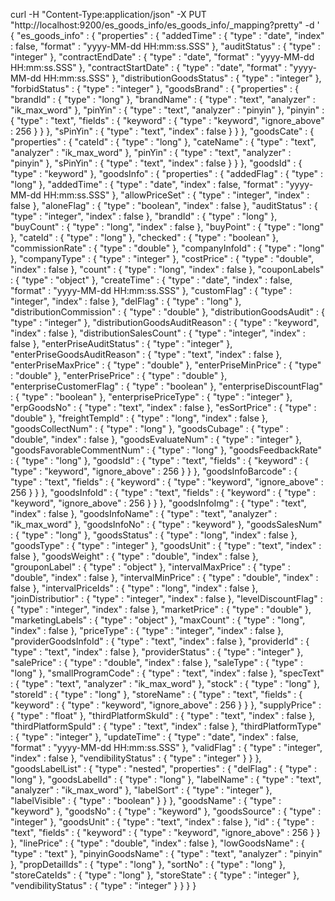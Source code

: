 curl -H "Content-Type:application/json" -X PUT "http://localhost:9200/es_goods_info/es_goods_info/_mapping?pretty" -d '
{
      "es_goods_info" : {
        "properties" : {
          "addedTime" : {
            "type" : "date",
            "index" : false,
            "format" : "yyyy-MM-dd HH:mm:ss.SSS"
          },
          "auditStatus" : {
            "type" : "integer"
          },
          "contractEndDate" : {
            "type" : "date",
            "format" : "yyyy-MM-dd HH:mm:ss.SSS"
          },
          "contractStartDate" : {
            "type" : "date",
            "format" : "yyyy-MM-dd HH:mm:ss.SSS"
          },
          "distributionGoodsStatus" : {
            "type" : "integer"
          },
          "forbidStatus" : {
            "type" : "integer"
          },
          "goodsBrand" : {
            "properties" : {
              "brandId" : {
                "type" : "long"
              },
              "brandName" : {
                "type" : "text",
                "analyzer" : "ik_max_word"
              },
              "pinYin" : {
                "type" : "text",
                "analyzer" : "pinyin"
              },
              "pinyin" : {
                "type" : "text",
                "fields" : {
                  "keyword" : {
                    "type" : "keyword",
                    "ignore_above" : 256
                  }
                }
              },
              "sPinYin" : {
                "type" : "text",
                "index" : false
              }
            }
          },
          "goodsCate" : {
            "properties" : {
              "cateId" : {
                "type" : "long"
              },
              "cateName" : {
                "type" : "text",
                "analyzer" : "ik_max_word"
              },
              "pinYin" : {
                "type" : "text",
                "analyzer" : "pinyin"
              },
              "sPinYin" : {
                "type" : "text",
                "index" : false
              }
            }
          },
          "goodsId" : {
            "type" : "keyword"
          },
          "goodsInfo" : {
            "properties" : {
              "addedFlag" : {
                "type" : "long"
              },
              "addedTime" : {
                "type" : "date",
                "index" : false,
                "format" : "yyyy-MM-dd HH:mm:ss.SSS"
              },
              "allowPriceSet" : {
                "type" : "integer",
                "index" : false
              },
              "aloneFlag" : {
                "type" : "boolean",
                "index" : false
              },
              "auditStatus" : {
                "type" : "integer",
                "index" : false
              },
              "brandId" : {
                "type" : "long"
              },
              "buyCount" : {
                "type" : "long",
                "index" : false
              },
              "buyPoint" : {
                "type" : "long"
              },
              "cateId" : {
                "type" : "long"
              },
              "checked" : {
                "type" : "boolean"
              },
              "commissionRate" : {
                "type" : "double"
              },
              "companyInfoId" : {
                "type" : "long"
              },
              "companyType" : {
                "type" : "integer"
              },
              "costPrice" : {
                "type" : "double",
                "index" : false
              },
              "count" : {
                "type" : "long",
                "index" : false
              },
              "couponLabels" : {
                "type" : "object"
              },
              "createTime" : {
                "type" : "date",
                "index" : false,
                "format" : "yyyy-MM-dd HH:mm:ss.SSS"
              },
              "customFlag" : {
                "type" : "integer",
                "index" : false
              },
              "delFlag" : {
                "type" : "long"
              },
              "distributionCommission" : {
                "type" : "double"
              },
              "distributionGoodsAudit" : {
                "type" : "integer"
              },
              "distributionGoodsAuditReason" : {
                "type" : "keyword",
                "index" : false
              },
              "distributionSalesCount" : {
                "type" : "integer",
                "index" : false
              },
              "enterPriseAuditStatus" : {
                "type" : "integer"
              },
              "enterPriseGoodsAuditReason" : {
                "type" : "text",
                "index" : false
              },
              "enterPriseMaxPrice" : {
                "type" : "double"
              },
              "enterPriseMinPrice" : {
                "type" : "double"
              },
              "enterPrisePrice" : {
                "type" : "double"
              },
              "enterpriseCustomerFlag" : {
                "type" : "boolean"
              },
              "enterpriseDiscountFlag" : {
                "type" : "boolean"
              },
              "enterprisePriceType" : {
                "type" : "integer"
              },
              "erpGoodsNo" : {
                "type" : "text",
                "index" : false
              },
              "esSortPrice" : {
                "type" : "double"
              },
              "freightTempId" : {
                "type" : "long",
                "index" : false
              },
              "goodsCollectNum" : {
                "type" : "long"
              },
              "goodsCubage" : {
                "type" : "double",
                "index" : false
              },
              "goodsEvaluateNum" : {
                "type" : "integer"
              },
              "goodsFavorableCommentNum" : {
                "type" : "long"
              },
              "goodsFeedbackRate" : {
                "type" : "long"
              },
              "goodsId" : {
                "type" : "text",
                "fields" : {
                  "keyword" : {
                    "type" : "keyword",
                    "ignore_above" : 256
                  }
                }
              },
              "goodsInfoBarcode" : {
                "type" : "text",
                "fields" : {
                  "keyword" : {
                    "type" : "keyword",
                    "ignore_above" : 256
                  }
                }
              },
              "goodsInfoId" : {
                "type" : "text",
                "fields" : {
                  "keyword" : {
                    "type" : "keyword",
                    "ignore_above" : 256
                  }
                }
              },
              "goodsInfoImg" : {
                "type" : "text",
                "index" : false
              },
              "goodsInfoName" : {
                "type" : "text",
                "analyzer" : "ik_max_word"
              },
              "goodsInfoNo" : {
                "type" : "keyword"
              },
              "goodsSalesNum" : {
                "type" : "long"
              },
              "goodsStatus" : {
                "type" : "long",
                "index" : false
              },
              "goodsType" : {
                "type" : "integer"
              },
              "goodsUnit" : {
                "type" : "text",
                "index" : false
              },
              "goodsWeight" : {
                "type" : "double",
                "index" : false
              },
              "grouponLabel" : {
                "type" : "object"
              },
              "intervalMaxPrice" : {
                "type" : "double",
                "index" : false
              },
              "intervalMinPrice" : {
                "type" : "double",
                "index" : false
              },
              "intervalPriceIds" : {
                "type" : "long",
                "index" : false
              },
              "joinDistributior" : {
                "type" : "integer",
                "index" : false
              },
              "levelDiscountFlag" : {
                "type" : "integer",
                "index" : false
              },
              "marketPrice" : {
                "type" : "double"
              },
              "marketingLabels" : {
                "type" : "object"
              },
              "maxCount" : {
                "type" : "long",
                "index" : false
              },
              "priceType" : {
                "type" : "integer",
                "index" : false
              },
              "providerGoodsInfoId" : {
                "type" : "text",
                "index" : false
              },
              "providerId" : {
                "type" : "text",
                "index" : false
              },
              "providerStatus" : {
                "type" : "integer"
              },
              "salePrice" : {
                "type" : "double",
                "index" : false
              },
              "saleType" : {
                "type" : "long"
              },
              "smallProgramCode" : {
                "type" : "text",
                "index" : false
              },
              "specText" : {
                "type" : "text",
                "analyzer" : "ik_max_word"
              },
              "stock" : {
                "type" : "long"
              },
              "storeId" : {
                "type" : "long"
              },
              "storeName" : {
                "type" : "text",
                "fields" : {
                  "keyword" : {
                    "type" : "keyword",
                    "ignore_above" : 256
                  }
                }
              },
              "supplyPrice" : {
                "type" : "float"
              },
              "thirdPlatformSkuId" : {
                "type" : "text",
                "index" : false
              },
              "thirdPlatformSpuId" : {
                "type" : "text",
                "index" : false
              },
              "thirdPlatformType" : {
                "type" : "integer"
              },
              "updateTime" : {
                "type" : "date",
                "index" : false,
                "format" : "yyyy-MM-dd HH:mm:ss.SSS"
              },
              "validFlag" : {
                "type" : "integer",
                "index" : false
              },
              "vendibilityStatus" : {
                "type" : "integer"
              }
            }
          },
          "goodsLabelList" : {
            "type" : "nested",
            "properties" : {
              "delFlag" : {
                "type" : "long"
              },
              "goodsLabelId" : {
                "type" : "long"
              },
              "labelName" : {
                "type" : "text",
                "analyzer" : "ik_max_word"
              },
              "labelSort" : {
                "type" : "integer"
              },
              "labelVisible" : {
                "type" : "boolean"
              }
            }
          },
          "goodsName" : {
            "type" : "keyword"
          },
          "goodsNo" : {
            "type" : "keyword"
          },
          "goodsSource" : {
            "type" : "integer"
          },
          "goodsUnit" : {
            "type" : "text",
            "index" : false
          },
          "id" : {
            "type" : "text",
            "fields" : {
              "keyword" : {
                "type" : "keyword",
                "ignore_above" : 256
              }
            }
          },
          "linePrice" : {
            "type" : "double",
            "index" : false
          },
          "lowGoodsName" : {
            "type" : "text"
          },
          "pinyinGoodsName" : {
            "type" : "text",
            "analyzer" : "pinyin"
          },
          "propDetailIds" : {
            "type" : "long"
          },
          "sortNo" : {
            "type" : "long"
          },
          "storeCateIds" : {
            "type" : "long"
          },
          "storeState" : {
            "type" : "integer"
          },
          "vendibilityStatus" : {
            "type" : "integer"
          }
        }
      }
    }